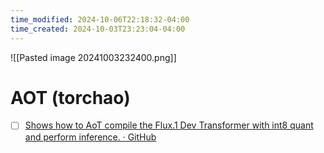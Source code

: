 ```yaml
---
time_modified: 2024-10-06T22:18:32-04:00
time_created: 2024-10-03T23:23:04-04:00
---
```


![[Pasted image 20241003232400.png]]




# AOT (torchao)

- [ ] [Shows how to AoT compile the Flux.1 Dev Transformer with int8 quant and perform inference. · GitHub](https://gist.github.com/sayakpaul/de0eeeb6d08ba30a37dcf0bc9dacc5c5)
